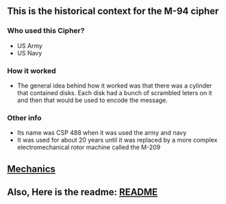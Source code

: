 ## This is the historical context for the M-94 cipher

### Who used this Cipher?
* US Army
* US Navy

### How it worked
* The general idea behind how it worked was that there was a cylinder that contained disks. Each disk had a bunch of scrambled leters on it and then that would be used to encode the message.

### Other info
* Its name was CSP 488 when it was used the army and navy
* It was used for about 20 years until it was replaced by a more complex electromechanical rotor machine called the M-209

## [Mechanics](M-94_Mechanics.md)
## Also, Here is the readme: [README](M-94_README.md)
